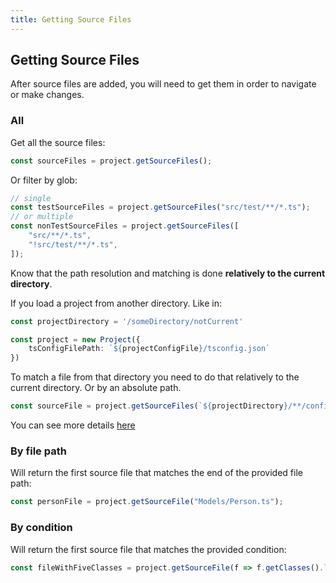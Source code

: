 ```yaml
---
title: Getting Source Files
---
```


## Getting Source Files

After source files are added, you will need to get them in order to navigate or make changes.

### All

Get all the source files:

```ts
const sourceFiles = project.getSourceFiles();
```

Or filter by glob:

```ts
// single
const testSourceFiles = project.getSourceFiles("src/test/**/*.ts");
// or multiple
const nonTestSourceFiles = project.getSourceFiles([
    "src/**/*.ts",
    "!src/test/**/*.ts",
]);
```

Know that the path resolution and matching is done **relatively to the current directory**.

If you load a project from another directory. Like in:

```ts
const projectDirectory = '/someDirectory/notCurrent'

const project = new Project({
    tsConfigFilePath: `${projectConfigFile}/tsconfig.json`
})
```

To match a file from that directory you need to do that relatively to the current directory. Or by an absolute path.

```ts
const sourceFile = project.getSourceFiles(`${projectDirectory}/**/config/index.ts`)
```

You can see more details [here](https://github.com/dsherret/ts-morph/issues/1185#issuecomment-894704303)

### By file path

Will return the first source file that matches the end of the provided file path:

```ts
const personFile = project.getSourceFile("Models/Person.ts");
```

### By condition

Will return the first source file that matches the provided condition:

```ts
const fileWithFiveClasses = project.getSourceFile(f => f.getClasses().length === 5);
```
